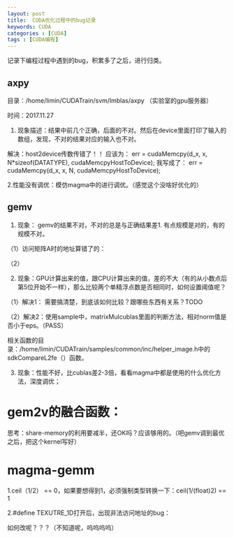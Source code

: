 ```yaml
---
layout: post
title:  CUDA优化过程中的bug记录
keywords: CUDA
categories : [CUDA]
tags : [CUDA编程]
---
```


记录下编程过程中遇到的bug，积累多了之后，进行归类。

## axpy

目录：/home/limin/CUDATrain/svm/lmblas/axpy （实验室的gpu服务器）

时间：2017.11.27

1. 现象描述：结果中前几个正确，后面的不对。然后在device里面打印了输入的数组，发现，不对的结果对应的输入也不对。

解决：host2device传数传错了！！
应该为：
err = cudaMemcpy(d_x, x, N*sizeof(DATATYPE), cudaMemcpyHostToDevice);
我写成了：
err = cudaMemcpy(d_x, x, N, cudaMemcpyHostToDevice);

2.性能没有调优：模仿magma中的进行调优。（感觉这个没啥好优化的）


## gemv

1. 现象： gemv的结果不对，不对的总是与正确结果差1. 有点规模是对的，有的规模不对。

（1）访问矩阵A时的地址算错了的：

（2）



2. 现象：GPU计算出来的值，跟CPU计算出来的值，差的不大（有的从小数点后第5位开始不一样），那么比较两个单精浮点数是否相同时，如何设置阈值呢？

（1）解决1： 需要搞清楚，到底该如何比较？跟哪些东西有关系？TODO

（2）解决2：使用sample中，matrixMulcublas里面的判断方法，相对norm值是否小于eps。（PASS）

相关函数的目录：/home/limin/CUDATrain/samples/common/inc/helper_image.h中的sdkCompareL2fe（）函数。


3. 现象：性能不好，比cublas差2-3倍，看看magma中都是使用的什么优化方法，深度调优；




#  gem2v的融合函数：

思考：share-memory的利用要减半，还OK吗？应该够用的。（吧gemv调到最优之后，把这个kernel写好）



# magma-gemm

1.ceil（1/2） == 0，如果要想得到1，必须强制类型转换一下：ceil(1/(float)2) == 1

2.#define TEXUTRE_1D打开后，出现非法访问地址的bug：

如何改呢？？？（不知道呢，呜呜呜呜）

















